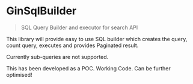 # GinSqlBuilder

> SQL Query Builder and executor for search API

This library will provide easy to use SQL builder which creates the query, count query, executes and provides Paginated result.

Currently sub-queries are not supported.

This has been developed as a POC. Working Code. Can be further optimised!
